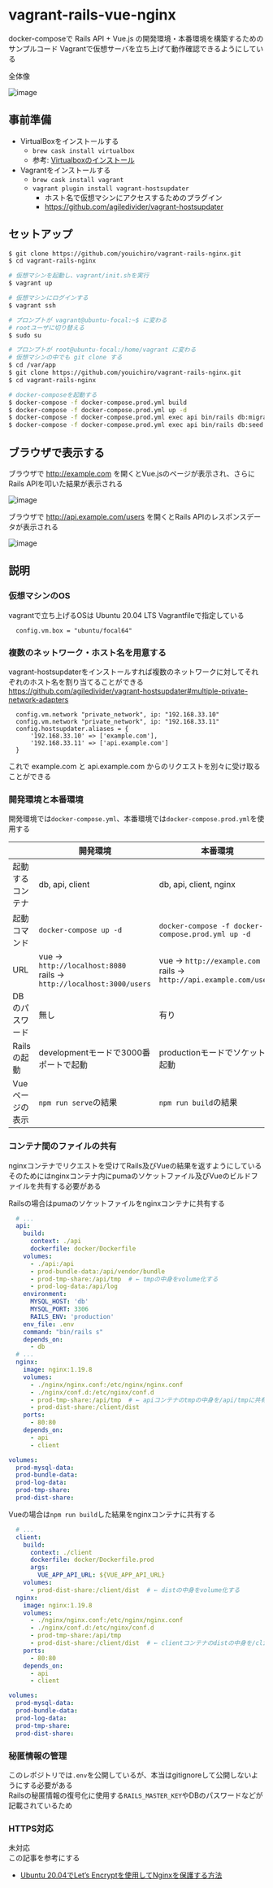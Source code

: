 # vagrant-rails-vue-nginx
docker-composeで Rails API + Vue.js の開発環境・本番環境を構築するためのサンプルコード
Vagrantで仮想サーバを立ち上げて動作確認できるようにしている

全体像

![image](https://user-images.githubusercontent.com/20487308/111879864-941a3f00-89eb-11eb-9b35-5c62b4f786a9.png)

## 事前準備
- VirtualBoxをインストールする
  - `brew cask install virtualbox`
  - 参考: [Virtualboxのインストール](https://qiita.com/zaburo/items/770091883581985b1c05)
- Vagrantをインストールする
  - `brew cask install vagrant`
  - `vagrant plugin install vagrant-hostsupdater`
    - ホスト名で仮想マシンにアクセスするためのプラグイン
    - https://github.com/agiledivider/vagrant-hostsupdater

## セットアップ

```bash
$ git clone https://github.com/youichiro/vagrant-rails-nginx.git
$ cd vagrant-rails-nginx

# 仮想マシンを起動し、vagrant/init.shを実行
$ vagrant up

# 仮想マシンにログインする
$ vagrant ssh

# プロンプトが vagrant@ubuntu-focal:~$ に変わる
# rootユーザに切り替える
$ sudo su

# プロンプトが root@ubuntu-focal:/home/vagrant に変わる
# 仮想マシンの中でも git clone する
$ cd /var/app
$ git clone https://github.com/youichiro/vagrant-rails-nginx.git
$ cd vagrant-rails-nginx

# docker-composeを起動する
$ docker-compose -f docker-compose.prod.yml build
$ docker-compose -f docker-compose.prod.yml up -d
$ docker-compose -f docker-compose.prod.yml exec api bin/rails db:migrate
$ docker-compose -f docker-compose.prod.yml exec api bin/rails db:seed
```

## ブラウザで表示する
ブラウザで http://example.com を開くとVue.jsのページが表示され、さらにRails APIを叩いた結果が表示される

![image](https://user-images.githubusercontent.com/20487308/111874403-74c5e680-89d8-11eb-9552-9d6011b7fec1.png)

ブラウザで http://api.example.com/users を開くとRails APIのレスポンスデータが表示される

![image](https://user-images.githubusercontent.com/20487308/111874184-5dd2c480-89d7-11eb-89ef-a7e17ed2d22d.png)

## 説明
### 仮想マシンのOS
vagrantで立ち上げるOSは Ubuntu 20.04 LTS
Vagrantfileで指定している

```Vagrantfile
  config.vm.box = "ubuntu/focal64"
```

### 複数のネットワーク・ホスト名を用意する
vagrant-hostsupdaterをインストールすれば複数のネットワークに対してそれぞれのホスト名を割り当てることができる<br>
https://github.com/agiledivider/vagrant-hostsupdater#multiple-private-network-adapters

```Vagrantfile
  config.vm.network "private_network", ip: "192.168.33.10"
  config.vm.network "private_network", ip: "192.168.33.11"
  config.hostsupdater.aliases = {
      '192.168.33.10' => ['example.com'],
      '192.168.33.11' => ['api.example.com']
  }
```

これで example.com と api.example.com からのリクエストを別々に受け取ることができる


### 開発環境と本番環境
開発環境では`docker-compose.yml`、本番環境では`docker-compose.prod.yml`を使用する

||開発環境|本番環境|
|---|---|---|
|起動するコンテナ|db, api, client|db, api, client, nginx|
|起動コマンド|`docker-compose up -d`|`docker-compose -f docker-compose.prod.yml up -d`|
|URL|vue → `http://localhost:8080`<br>rails → `http://localhost:3000/users`|vue → `http://example.com`<br>rails → `http://api.example.com/users`|
|DBのパスワード|無し|有り|
|Railsの起動|developmentモードで3000番ポートで起動|productionモードでソケットで起動|
|Vueページの表示|`npm run serve`の結果|`npm run build`の結果|


### コンテナ間のファイルの共有
nginxコンテナでリクエストを受けてRails及びVueの結果を返すようにしている<br>
そのためにはnginxコンテナ内にpumaのソケットファイル及びVueのビルドファイルを共有する必要がある

Railsの場合はpumaのソケットファイルをnginxコンテナに共有する

```yml:docker-compose.prod.yml
  # ...
  api:
    build:
      context: ./api
      dockerfile: docker/Dockerfile
    volumes:
      - ./api:/api
      - prod-bundle-data:/api/vendor/bundle
      - prod-tmp-share:/api/tmp  # ← tmpの中身をvolume化する
      - prod-log-data:/api/log
    environment:
      MYSQL_HOST: 'db'
      MYSQL_PORT: 3306
      RAILS_ENV: 'production'
    env_file: .env
    command: "bin/rails s"
    depends_on:
      - db
  # ...
  nginx:
    image: nginx:1.19.8
    volumes:
      - ./nginx/nginx.conf:/etc/nginx/nginx.conf
      - ./nginx/conf.d:/etc/nginx/conf.d
      - prod-tmp-share:/api/tmp  # ← apiコンテナのtmpの中身を/api/tmpに共有する
      - prod-dist-share:/client/dist
    ports:
      - 80:80
    depends_on:
      - api
      - client

volumes:
  prod-mysql-data:
  prod-bundle-data:
  prod-log-data:
  prod-tmp-share:
  prod-dist-share:
```

Vueの場合は`npm run build`した結果をnginxコンテナに共有する

```yml:docker-compose.prod.yml
  # ...
  client:
    build:
      context: ./client
      dockerfile: docker/Dockerfile.prod
      args:
        VUE_APP_API_URL: ${VUE_APP_API_URL}
    volumes:
      - prod-dist-share:/client/dist  # ← distの中身をvolume化する
  nginx:
    image: nginx:1.19.8
    volumes:
      - ./nginx/nginx.conf:/etc/nginx/nginx.conf
      - ./nginx/conf.d:/etc/nginx/conf.d
      - prod-tmp-share:/api/tmp
      - prod-dist-share:/client/dist  # ← clientコンテナのdistの中身を/client/distに共有する
    ports:
      - 80:80
    depends_on:
      - api
      - client

volumes:
  prod-mysql-data:
  prod-bundle-data:
  prod-log-data:
  prod-tmp-share:
  prod-dist-share:
```


### 秘匿情報の管理
このレポジトリでは`.env`を公開しているが、本当はgitignoreして公開しないようにする必要がある<br>
Railsの秘匿情報の復号化に使用する`RAILS_MASTER_KEY`やDBのパスワードなどが記載されているため


### HTTPS対応
未対応<br>
この記事を参考にする
- [Ubuntu 20.04でLet’s Encryptを使用してNginxを保護する方法](https://www.digitalocean.com/community/tutorials/how-to-secure-nginx-with-let-s-encrypt-on-ubuntu-20-04-ja)
